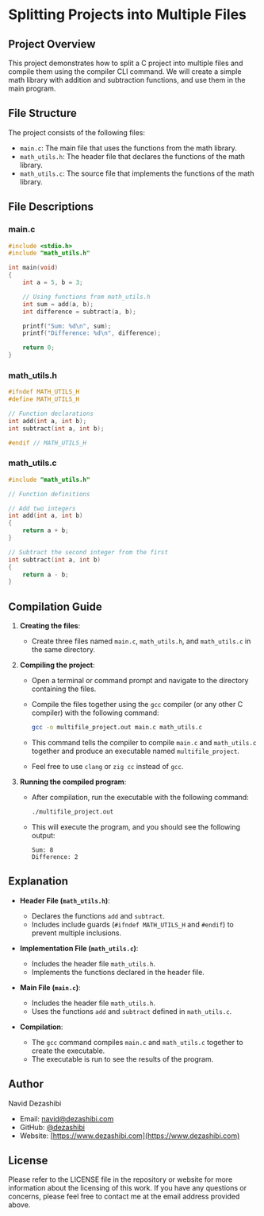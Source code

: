 # Splitting Projects into Multiple Files

## Project Overview

This project demonstrates how to split a C project into multiple files and compile them using the compiler CLI command. We will create a simple math library with addition and subtraction functions, and use them in the main program.

## File Structure

The project consists of the following files:

- `main.c`: The main file that uses the functions from the math library.
- `math_utils.h`: The header file that declares the functions of the math library.
- `math_utils.c`: The source file that implements the functions of the math library.

## File Descriptions

### main.c

```c
#include <stdio.h>
#include "math_utils.h"

int main(void)
{
    int a = 5, b = 3;

    // Using functions from math_utils.h
    int sum = add(a, b);
    int difference = subtract(a, b);

    printf("Sum: %d\n", sum);
    printf("Difference: %d\n", difference);

    return 0;
}
```

### math_utils.h

```c
#ifndef MATH_UTILS_H
#define MATH_UTILS_H

// Function declarations
int add(int a, int b);
int subtract(int a, int b);

#endif // MATH_UTILS_H
```

### math_utils.c

```c
#include "math_utils.h"

// Function definitions

// Add two integers
int add(int a, int b)
{
    return a + b;
}

// Subtract the second integer from the first
int subtract(int a, int b)
{
    return a - b;
}
```

## Compilation Guide

1. **Creating the files**:
    - Create three files named `main.c`, `math_utils.h`, and `math_utils.c` in the same directory.

2. **Compiling the project**:
    - Open a terminal or command prompt and navigate to the directory containing the files.
    - Compile the files together using the `gcc` compiler (or any other C compiler) with the following command:

      ```sh
      gcc -o multifile_project.out main.c math_utils.c
      ```

    - This command tells the compiler to compile `main.c` and `math_utils.c` together and produce an executable named `multifile_project`.
    - Feel free to use `clang` or `zig cc` instead of `gcc`.

3. **Running the compiled program**:
    - After compilation, run the executable with the following command:

      ```sh
      ./multifile_project.out
      ```

    - This will execute the program, and you should see the following output:

      ```
      Sum: 8
      Difference: 2
      ```

## Explanation

- **Header File (`math_utils.h`)**:
  - Declares the functions `add` and `subtract`.
  - Includes include guards (`#ifndef MATH_UTILS_H` and `#endif`) to prevent multiple inclusions.

- **Implementation File (`math_utils.c`)**:
  - Includes the header file `math_utils.h`.
  - Implements the functions declared in the header file.

- **Main File (`main.c`)**:
  - Includes the header file `math_utils.h`.
  - Uses the functions `add` and `subtract` defined in `math_utils.c`.

- **Compilation**:
  - The `gcc` command compiles `main.c` and `math_utils.c` together to create the executable.
  - The executable is run to see the results of the program.

## Author

Navid Dezashibi

- Email: <navid@dezashibi.com>
- GitHub: [@dezashibi](https://github.com/dezashibi)
- Website: [https://www.dezashibi.com](https://www.dezashibi.com)

## License

Please refer to the LICENSE file in the repository or website for more information about the licensing of this work. If you have any questions or concerns, please feel free to contact me at the email address provided above.
